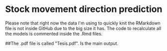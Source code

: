 # Stock movement direction prediction

Please note that right now the data I'm using to quickly knit the RMarkdown file is not inside GitHub due to the big size it has. The code to recalculate all the models is commented inside the .Rmd files.

##The .pdf file is called "Tesis.pdf". Is the main output.
